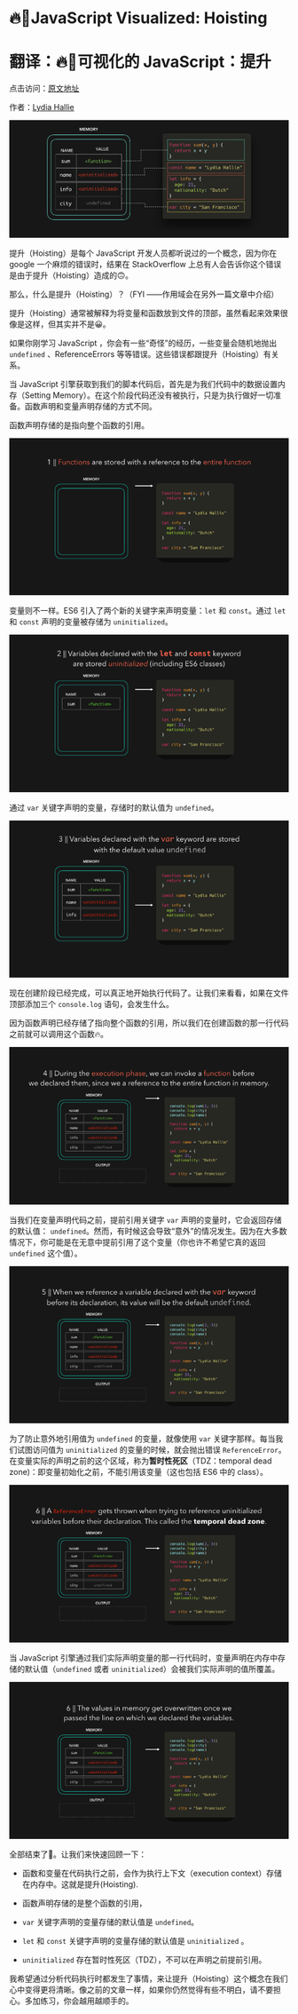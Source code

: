 # 🔥🕺JavaScript Visualized: Hoisting
# 翻译：🔥🕺可视化的 JavaScript：提升

点击访问：[原文地址](https://dev.to/lydiahallie/javascript-visualized-hoisting-478h)

作者：[Lydia Hallie](@lydiahallie)

![GIF 01](./illustrations/JSVisual02Hoist/gif01.png)

提升（Hoisting）是每个 JavaScript 开发人员都听说过的一个概念，因为你在 google 一个麻烦的错误时，结果在 StackOverflow 上总有人会告诉你这个错误是由于提升（Hoisting）造成的🙃。

那么，什么是提升（Hoisting）？（FYI ——作用域会在另外一篇文章中介绍）

提升（Hoisting）通常被解释为将变量和函数放到文件的顶部，虽然看起来效果很像是这样，但其实并不是😀。

如果你刚学习 JavaScript ，你会有一些“奇怪”的经历，一些变量会随机地抛出 `undefined` 、ReferenceErrors 等等错误。这些错误都跟提升（Hoisting）有关系。

当 JavaScript 引擎获取到我们的脚本代码后，首先是为我们代码中的数据设置内存（Setting Memory）。在这个阶段代码还没有被执行，只是为执行做好一切准备。函数声明和变量声明存储的方式不同。

函数声明存储的是指向整个函数的引用。

![GIF 02](./illustrations/JSVisual02Hoist/gif02.gif)

变量则不一样。ES6 引入了两个新的关键字来声明变量：`let` 和 `const`。通过 `let` 和 `const` 声明的变量被存储为 `uninitialized`。

![GIF 03](./illustrations/JSVisual02Hoist/gif03.gif)

通过 `var` 关键字声明的变量，存储时的默认值为 `undefined`。

![GIF 04](./illustrations/JSVisual02Hoist/gif04.gif)

现在创建阶段已经完成，可以真正地开始执行代码了。让我们来看看，如果在文件顶部添加三个 `console.log` 语句，会发生什么。

因为函数声明已经存储了指向整个函数的引用，所以我们在创建函数的那一行代码之前就可以调用这个函数🔥。

![GIF 05](./illustrations/JSVisual02Hoist/gif05.gif)

当我们在变量声明代码之前，提前引用关键字 `var` 声明的变量时，它会返回存储的默认值： `undefined`。然而，有时候这会导致“意外”的情况发生。因为在大多数情况下，你可能是在无意中提前引用了这个变量（你也许不希望它真的返回 `undefined` 这个值）。

![GIF 06](./illustrations/JSVisual02Hoist/gif06.gif)

为了防止意外地引用值为 `undefined` 的变量，就像使用 `var` 关键字那样。每当我们试图访问值为 `uninitialized` 的变量的时候，就会抛出错误 `ReferenceError`。在变量实际的声明之前的这个区域，称为**暂时性死区**（TDZ：temporal dead zone)：即变量初始化之前，不能引用该变量（这也包括 ES6 中的 class）。

![GIF 07](./illustrations/JSVisual02Hoist/gif07.gif)

当 JavaScript 引擎通过我们实际声明变量的那一行代码时，变量声明在内存中存储的默认值（`undefined` 或者 `uninitialized`）会被我们实际声明的值所覆盖。

![GIF 08](./illustrations/JSVisual02Hoist/gif08.gif)

全部结束了🎉。让我们来快速回顾一下：

* 函数和变量在代码执行之前，会作为执行上下文（execution context）存储在内存中。这就是提升(Hoisting).

* 函数声明存储的是整个函数的引用，

* `var` 关键字声明的变量存储的默认值是 `undefined`。

* `let` 和 `const` 关键字声明的变量存储的默认值是 `uninitialized` 。

* `uninitialized` 存在暂时性死区（TDZ），不可以在声明之前提前引用。

我希望通过分析代码执行时都发生了事情，来让提升（Hoisting）这个概念在我们心中变得更将清晰。像之前的文章一样，如果你仍然觉得有些不明白，请不要担心。多加练习，你会越用越顺手的。